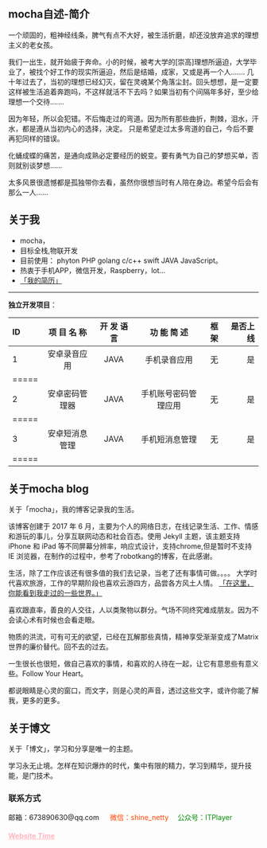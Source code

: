 mocha自述-简介
---
一个顽固的，粗神经线条，脾气有点不大好，被生活折磨，却还没放弃追求的理想主义的老女孩。

我们一出生，就开始疲于奔命。小的时候，被考大学的[崇高]理想所逼迫，大学毕业了，被找个好工作的现实所逼迫，然后是结婚，成家，又或是再一个人.......
几十年过去了，当初的理想已经幻灭，留在灵魂某个角落尘封。回头想想，是一定要这样被生活追着奔跑吗，不这样就活不下去吗？如果当初有个间隔年多好，至少给理想一个交待.......

因为年轻，所以会犯错。不后悔走过的弯道。因为所有那些曲折，荆棘，泪水，汗水，都是遵从当初内心的选择，决定。
只是希望走过太多弯道的自己，今后不要再犯同样的错误。

化蛹成蝶的痛苦，是通向成熟必定要经历的蜕变。要有勇气为自己的梦想买单，否则就别谈梦想......

太多风景很遗憾都是孤独带你去看，虽然你很想当时有人陪在身边。希望今后会有那么一人......



关于我
---
- mocha，
- 目标全栈,物联开发
- 目前使用：  phyton PHP golang c/c++ swift JAVA JavaScript。
- 热衷于手机APP，微信开发，Raspberry，lot...
- <a href="{{ site.baseurl }}/resume" target="_blank"> 「我的简历」 </a> 

---
**独立开发项目**：

ID|项 目 名 称| 开 发 语 言| 功 能 简 述| 框架| 是否上线|
|:--------|:-------:|:-------:|:-------:|:-------:|-------:|
1|安卓录音应用| JAVA|手机录音应用|无|是
|=====
2|安卓密码管理器|JAVA|手机账号密码管理应用|无|是
|=====
3|安卓短消息管理|JAVA|手机短消息管理|无|是
|=====


关于mocha blog
---
关于「mocha」，我的博客记录我的生活。

该博客创建于 2017 年 6 月，主要为个人的网络日志，在线记录生活、工作、情感和游玩的事儿，分享互联网动态和社会百态。使用  Jekyll 主题，该主题支持 iPhone 和 iPad 等不同屏幕分辨率，响应式设计，支持chrome,但是暂时不支持 IE 浏览器，在制作的过程中，参考了robotkang的博客，在此感谢。

生活，除了工作应该还有很多值的我们去记录，当老了还有事情可做。。。。
大学时代喜欢旅游，工作的早期阶段也喜欢云游四方，品尝各方风土人情。
 <a href="{{ site.baseurl }}/photosindex" target="_blank"> 「在这里，你能看到我走过的一些世界。」 </a> 

喜欢跟直率，善良的人交往，人以类聚物以群分。气场不同终究难成朋友。因为不会读心术有时候也会看走眼。

物质的洪流，可有可无的欲望，已经在瓦解那些真情，精神享受渐渐变成了Matrix世界的廉价替代。回不去的过去。

一生很长也很短，做自己喜欢的事情，和喜欢的人待在一起，让它有意思些有意义些。Follow Your Heart。

都说眼睛是心灵的窗口，而文字，则是心灵的声音，透过这些文字，或许你能了解我，更多的更多。

关于博文
---
关于「博文」，学习和分享是唯一的主题。

学习永无止境。怎样在知识爆炸的时代，集中有限的精力，学习到精华，提升技能，是门技术。

<h3> 联系方式 </h3>         
<script>
	function mousemethod(op,imgid){
	document.getElementById(imgid).style.display=op;
	}
</script>

<p>邮箱：673890630@qq.com &emsp;
       <a href="#" onmouseover="mousemethod('block','img1')" onmouseout="mousemethod('none','img1')" style="color:#FF4500;text-decoration:none">微信：shine_netty</a><img id="img1" src="http://osg1u3s09.bkt.clouddn.com/image/jpg/material/weixin.png" style="display:none;"  width="128" height="128">&emsp;
	<a href="#" onmouseover="mousemethod('block','img2')" onmouseout="mousemethod('none','img2')" style="color:#008B00;text-decoration:none">公众号：ITPlayer</a><img id="img2" src="http://osg1u3s09.bkt.clouddn.com/image/jpg/material/IT_player.jpg" style="display:none;" width="128" height="128" >
 
<p>
<!--中粉紫色-->
<!--<a href="/lovecha/" style="color:#708090"  target="_blank"> <h4>Website Time</h4></a> -->
<a href="/lovecha/" style="color:#ffb6c1"  target="_blank"> <h4>Website Time</h4></a> 
</p>

<audio autoplay="autoplay">
             <source src="http://osg1u3s09.bkt.clouddn.com/music/%E7%B5%A2%E9%A6%99-I%20Believe.mp3" type="audio/mp3"></a>
</audio>



